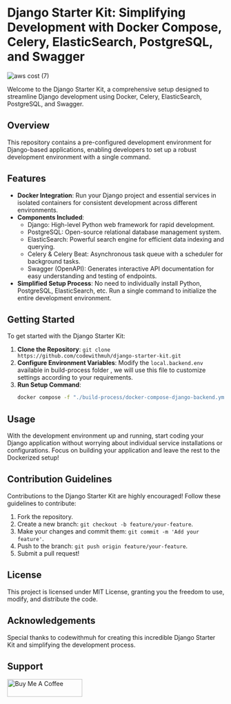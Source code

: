 # Django Starter Kit: Simplifying Development with Docker Compose, Celery, ElasticSearch, PostgreSQL, and Swagger

![aws cost (7)](https://github.com/codewithmuh/django-starter-kit/assets/51082957/71b37d29-ec83-4063-bbcd-7afe11bebc0a)

Welcome to the Django Starter Kit, a comprehensive setup designed to streamline Django development using Docker, Celery, ElasticSearch, PostgreSQL, and Swagger.

## Overview

This repository contains a pre-configured development environment for Django-based applications, enabling developers to set up a robust development environment with a single command.

## Features

- **Docker Integration**: Run your Django project and essential services in isolated containers for consistent development across different environments.
- **Components Included**:
  - Django: High-level Python web framework for rapid development.
  - PostgreSQL: Open-source relational database management system.
  - ElasticSearch: Powerful search engine for efficient data indexing and querying.
  - Celery & Celery Beat: Asynchronous task queue with a scheduler for background tasks.
  - Swagger (OpenAPI): Generates interactive API documentation for easy understanding and testing of endpoints.
- **Simplified Setup Process**: No need to individually install Python, PostgreSQL, ElasticSearch, etc. Run a single command to initialize the entire development environment.

## Getting Started

To get started with the Django Starter Kit:

1. **Clone the Repository**: `git clone https://github.com/codewithmuh/django-starter-kit.git`
2. **Configure Environment Variables**: Modify the `local.backend.env` available in build-process folder , we will use this file to customize settings according to your requirements.
3. **Run Setup Command**:
   ```bash
   docker compose -f "./build-process/docker-compose-django-backend.yml" up -d --build
   ```
## Usage
With the development environment up and running, start coding your Django application without worrying about individual service installations or configurations. Focus on building your application and leave the rest to the Dockerized setup!


## Contribution Guidelines

Contributions to the Django Starter Kit are highly encouraged! Follow these guidelines to contribute:

1. Fork the repository.
2. Create a new branch: `git checkout -b feature/your-feature`.
3. Make your changes and commit them: `git commit -m 'Add your feature'`.
4. Push to the branch: `git push origin feature/your-feature`.
5. Submit a pull request!
   
## License
This project is licensed under MIT License, granting you the freedom to use, modify, and distribute the code.

## Acknowledgements
Special thanks to codewithmuh for creating this incredible Django Starter Kit and simplifying the development process.

## Support
<a href="https://www.buymeacoffee.com/codewithmuh" target="_blank"><img src="https://cdn.buymeacoffee.com/buttons/default-yellow.png" alt="Buy Me A Coffee" height="41" width="174"></a>


